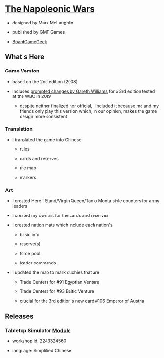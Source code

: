 # [The Napoleonic Wars](https://www.gmtgames.com/p-489-the-napoleonic-wars.aspx)

- designed by Mark McLaughlin

- published by GMT Games

- [BoardGameGeek](https://boardgamegeek.com/boardgame/36399/the-napoleonic-wars-second-edition)

## What's Here

### Game Version

- based on the 2nd edition (2008)

- includes [prompted changes by Gareth Williams](https://sites.google.com/site/wilphe/tnw/2019/3rd-edition-test-at-wbc) for a 3rd edition tested at the WBC in 2019
  
  - despite neither finalized nor official, I included it because me and my friends only play this version which, in our opinion, makes the game design more consistent

### Translation

- I translated the game into Chinese:
  
  - rules
  
  - cards and reserves
  
  - the map
  
  - markers 

### Art

- I created Here I Stand/Virgin Queen/Tanto Monta style counters for army leaders

- I created my own art for the cards and reserves

- I created nation mats which include each nation's
  
  - basic info
  
  - reserve(s)
  
  - force pool
  
  - leader commands

- I updated the map to mark duchies that are
  
  - Trade Centers for #91 Egyptian Venture
  
  - Trade Centers for #93 Baltic Venture
  
  - crucial for the 3rd edition's new card #106 Emperor of Austria

## Releases

### Tabletop Simulator [Module](https://steamcommunity.com/sharedfiles/filedetails/?id=2243324560)

- workshop id: 2243324560

- language: Simplified Chinese
